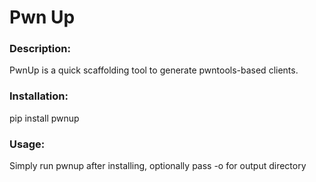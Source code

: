 # Pwn Up

### Description:
PwnUp is a quick scaffolding tool to generate pwntools-based clients.

### Installation:
pip install pwnup

### Usage:
Simply run pwnup after installing, optionally pass -o for output directory

